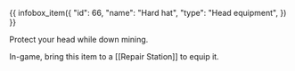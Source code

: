 {{ infobox_item({
	"id": 66,
	"name": "Hard hat",
	"type": "Head equipment",
}) }}

Protect your head while down mining.

In-game, bring this item to a [[Repair Station]] to equip it.